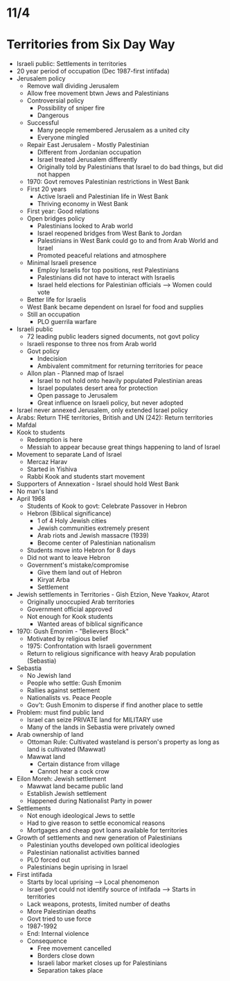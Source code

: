 # 11/4
# Territories from Six Day Way
- Israeli public: Settlements in territories
- 20 year period of occupation (Dec 1987-first intifada)
- Jerusalem policy
	- Remove wall dividing Jerusalem
	- Allow free movement btwn Jews and Palestinians
	- Controversial policy
		- Possibility of sniper fire
		- Dangerous
	- Successful
		- Many people remembered Jerusalem as a united city
		- Everyone mingled
	- Repair East Jerusalem - Mostly Palestinian
		- Different from Jordanian occupation
		- Israel treated Jerusalem differently
		- Originally told by Palestinians that Israel to do bad things, but did not happen
	- 1970: Govt removes Palestinian restrictions in West Bank
	- First 20 years
		- Active Israeli and Palestinian life in West Bank
		- Thriving economy in West Bank
	- First year: Good relations
	- Open bridges policy
		- Palestinians looked to Arab world
		- Israel reopened bridges from West Bank to Jordan
		- Palestinians in West Bank could go to and from Arab World and Israel
		- Promoted peaceful relations and atmosphere
	- Minimal Israeli presence
		- Employ Israelis for top positions, rest Palestinians
		- Palestinians did not have to interact with Israelis
		- Israel held elections for Palestinian officials --> Women could vote
	- Better life for Israelis
	- West Bank became dependent on Israel for food and supplies
	- Still an occupation
		- PLO guerrila warfare
- Israeli public
	- 72 leading public leaders signed documents, not govt policy
	- Israeli response to three nos from Arab world
	- Govt policy
		- Indecision
		- Ambivalent commitment for returning territories for peace
	- Allon plan - Planned map of Israel
		- Israel to not hold onto heavily populated Palestinian areas
		- Israel populates desert area for protection
		- Open passage to Jerusalem
		- Great influence on Israeli policy, but never adopted
- Israel never annexed Jerusalem, only extended Israel policy
- Arabs: Return THE territories, British and UN (242): Return territories
- Mafdal
- Kook to students
	- Redemption is here
	- Messiah to appear because great things happening to land of Israel
- Movement to separate Land of Israel
	- Mercaz Harav
	- Started in Yishiva
	- Rabbi Kook and students start movement
- Supporters of Annexation - Israel should hold West Bank
- No man's land
- April 1968
	- Students of Kook to govt: Celebrate Passover in Hebron
	- Hebron (Biblical significance)
		- 1 of 4 Holy Jewish cities
		- Jewish communities extremely present
		- Arab riots and Jewish massacre (1939)
		- Become center of Palestinian nationalism
	- Students move into Hebron for 8 days
	- Did not want to leave Hebron
	- Government's mistake/compromise
		- Give them land out of Hebron
		- Kiryat Arba
		- Settlement
- Jewish settlements in Territories - Gish Etzion, Neve Yaakov, Atarot
	- Originally unoccupied Arab territories
	- Government official approved
	- Not enough for Kook students
		- Wanted areas of biblical significance
- 1970: Gush Emonim - "Believers Block"
	- Motivated by religious belief
	- 1975: Confrontation with Israeli government
	- Return to religious significance with heavy Arab population (Sebastia)
- Sebastia
	- No Jewish land
	- People who settle: Gush Emonim 
	- Rallies against settlement
	- Nationalists vs. Peace People
	- Gov't: Gush Emonim to disperse if find another place to settle
- Problem: must find public land
	- Israel can seize PRIVATE land for MILITARY use
	- Many of the lands in Sebastia were privately owned
- Arab ownership of land
	- Ottoman Rule: Cultivated wasteland is person's property as long as land is cultivated (Mawwat)
	- Mawwat land
		- Certain distance from village
		- Cannot hear a cock crow
- Eilon Moreh: Jewish settlement
	- Mawwat land became public land
	- Establish Jewish settlement
	- Happened during Nationalist Party in power
- Settlements
	- Not enough ideological Jews to settle
	- Had to give reason to settle economical reasons
	- Mortgages and cheap govt loans available for territories
- Growth of settlements and new generation of Palestinians
	- Palestinian youths developed own political ideologies
	- Palestinian nationalist activities banned
	- PLO forced out
	- Palestinians begin uprising in Israel
- First intifada
	- Starts by local uprising --> Local phenomenon
	- Israel govt could not identify source of intifada --> Starts in territories
	- Lack weapons, protests, limited number of deaths
	- More Palestinian deaths
	- Govt tried to use force
	- 1987-1992 
	- End: Internal violence
	- Consequence
		- Free movement cancelled
		- Borders close down
		- Israeli labor market closes up for Palestinians
		- Separation takes place
